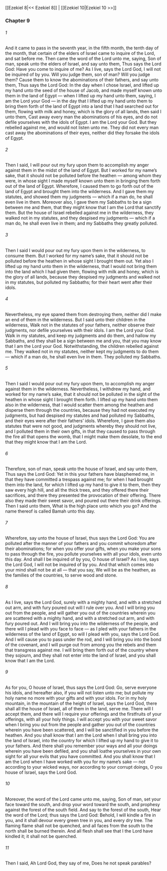 [[Ezekiel 8|<< Ezekiel 8]]  |  [[Ezekiel 10|Ezekiel 10 >>]]

### Chapter 9
###### 1
And it came to pass in the seventh year, in the fifth month, the tenth day of the month, that certain of the elders of Israel came to inquire of the Lord, and sat before me. Then came the word of the Lord unto me, saying, Son of man, speak unto the elders of Israel, and say unto them, Thus says the Lord God: Have you come to inquire of me? As I live, says the Lord God, I will not be inquired of by you. Will you judge them, son of man? Will you judge them? Cause them to know the abominations of their fathers, and say unto them, Thus says the Lord God: In the day when I chose Israel, and lifted up my hand unto the seed of the house of Jacob, and made myself known unto them in the land of Egypt — when I lifted up my hand unto them, saying, I am the Lord your God — in the day that I lifted up my hand unto them to bring them forth of the land of Egypt into a land that I had searched out for them, flowing with milk and honey, which is the glory of all lands, then said I unto them, Cast away every man the abominations of his eyes, and do not defile yourselves with the idols of Egypt. I am the Lord your God. But they rebelled against me, and would not listen unto me. They did not every man cast away the abominations of their eyes, neither did they forsake the idols of Egypt.

###### 2
Then I said, I will pour out my fury upon them to accomplish my anger against them in the midst of the land of Egypt. But I worked for my name’s sake, that it should not be polluted before the heathen — among whom they were, in whose sight I made myself known unto them in bringing them forth out of the land of Egypt. Wherefore, I caused them to go forth out of the land of Egypt and brought them into the wilderness. And I gave them my statutes, and showed them my judgments — which if a man do, he shall even live in them. Moreover also, I gave them my Sabbaths to be a sign between me and them, that they might know that I am the Lord that sanctify them. But the house of Israel rebelled against me in the wilderness, they walked not in my statutes, and they despised my judgments — which if a man do, he shall even live in them; and my Sabbaths they greatly polluted.

###### 3
Then I said I would pour out my fury upon them in the wilderness, to consume them. But I worked for my name’s sake, that it should not be polluted before the heathen in whose sight I brought them out. Yet also I lifted up my hand unto them in the wilderness, that I would not bring them into the land which I had given them, flowing with milk and honey, which is the glory of all lands, because they despised my judgments and walked not in my statutes, but polluted my Sabbaths; for their heart went after their idols.

###### 4
Nevertheless, my eye spared them from destroying them, neither did I make an end of them in the wilderness. But I said unto their children in the wilderness, Walk not in the statutes of your fathers, neither observe their judgments, nor defile yourselves with their idols. I am the Lord your God. Walk in my statutes, and keep my judgments and do them, and hallow my Sabbaths, and they shall be a sign between me and you, that you may know that I am the Lord your God. Notwithstanding, the children rebelled against me. They walked not in my statutes, neither kept my judgments to do them — which if a man do, he shall even live in them. They polluted my Sabbaths.

###### 5
Then I said I would pour out my fury upon them, to accomplish my anger against them in the wilderness. Nevertheless, I withdrew my hand, and worked for my name’s sake, that it should not be polluted in the sight of the heathen in whose sight I brought them forth. I lifted up my hand unto them also in the wilderness, that I would scatter them among the heathen and disperse them through the countries, because they had not executed my judgments, but had despised my statutes and had polluted my Sabbaths, and their eyes were after their fathers’ idols. Wherefore, I gave them also statutes that were not good, and judgments whereby they should not live, and I polluted them in their own gifts, in that they caused to pass through the fire all that opens the womb, that I might make them desolate, to the end that they might know that I am the Lord.

###### 6
Therefore, son of man, speak unto the house of Israel, and say unto them, Thus says the Lord God: Yet in this your fathers have blasphemed me, in that they have committed a trespass against me; for when I had brought them into the land, for which I lifted up my hand to give it to them, then they saw every high hill, and all the thick trees, and they offered there their sacrifices, and there they presented the provocation of their offering. There also they made their sweet savor, and poured out there their drink offerings. Then I said unto them, What is the high place unto which you go? And the name thereof is called Bamah unto this day.

###### 7
Wherefore, say unto the house of Israel, thus says the Lord God: You are polluted after the manner of your fathers and you commit whoredom after their abominations; for when you offer your gifts, when you make your sons to pass through the fire, you pollute yourselves with all your idols, even unto this day. And shall I be inquired of by you, O house of Israel? As I live, says the Lord God, I will not be inquired of by you. And that which comes into your mind shall not be at all — that you say, We will be as the heathen, as the families of the countries, to serve wood and stone.

###### 8
As I live, says the Lord God, surely with a mighty hand, and with a stretched out arm, and with fury poured out will I rule over you. And I will bring you out from the people, and will gather you out of the countries wherein you are scattered with a mighty hand, and with a stretched out arm, and with fury poured out. And I will bring you into the wilderness of the people, and there will I plead with you face to face — as I pled with your fathers in the wilderness of the land of Egypt, so will I plead with you, says the Lord God. And I will cause you to pass under the rod, and I will bring you into the bond of the covenant, and I will purge out from among you the rebels and them that transgress against me. I will bring them forth out of the country where they sojourn, and they shall not enter into the land of Israel, and you shall know that I am the Lord.

###### 9
As for you, O house of Israel, thus says the Lord God: Go, serve everyone his idols, and hereafter also, if you will not listen unto me; but pollute my holy name no more with your gifts and with your idols. For in my holy mountain, in the mountain of the height of Israel, says the Lord God, there shall all the house of Israel, all of them in the land, serve me. There will I accept them, and there will I require your offerings and the firstfruits of your offerings, with all your holy things. I will accept you with your sweet savor when I bring you out from the people and gather you out of the countries wherein you have been scattered, and I will be sanctified in you before the heathen. And you shall know that I am the Lord when I shall bring you into the land of Israel, into the country for which I lifted up my hand to give it to your fathers. And there shall you remember your ways and all your doings wherein you have been defiled, and you shall loathe yourselves in your own sight for all your evils that you have committed. And you shall know that I am the Lord when I have worked with you for my name’s sake — not according to your wicked ways, nor according to your corrupt doings, O you house of Israel, says the Lord God.

###### 10
Moreover, the word of the Lord came unto me, saying, Son of man, set your face toward the south, and drop your word toward the south, and prophesy against the forest of the south field. And say to the forest of the south, Hear the word of the Lord; thus says the Lord God: Behold, I will kindle a fire in you, and it shall devour every green tree in you, and every dry tree. The flaming flame shall not be quenched, and all faces from the south to the north shall be burned therein. And all flesh shall see that I the Lord have kindled it; it shall not be quenched.

###### 11
Then I said, Ah Lord God, they say of me, Does he not speak parables?